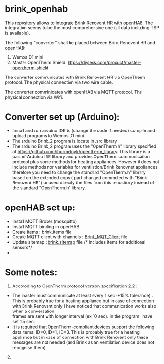 # brink_openhab

This repository allows to integrate Brink Renovent HR with openHAB. The integration seems to be the most comprehensive one (all data including TSP is available).

The following "converter" shall be placed between Brink Renovent HR and openHAB:
1. Wemos D1 mini
2. Master OpenTherm Shield:  https://diyless.com/product/master-opentherm-shield

The converter communicates with Brink Renovent HR via OpenTherm protocol. The physical connection via two wire cable.

The converter comminicates with openHAB via MQTT protocol. The  physical connection via Wifi.

# Converter set up (Arduino):

* Install and run arduino IDE to (change the code if needed) compile and upload programs to Wemos D1 mini
* The arduino Brink_2 program is locate in .src library
* The arduino Brink_2 program uses the "OpenTherm.h" library specified at  https://github.com/ihormelnyk/opentherm_library. This library is a part of Arduino IDE library and provides OpenTherm communication protocol plus some methods for heating appliances. However it does not include methods nor variables for ventilation/Brink Renovnet appliances therefore you need to change the standard "OpenTherm.h" library based on the extended copy ( part changed commeted with "Brink Renovent HR") or used directly the files from this repository instead of the standard "OpenTherm.h" library.

# openHAB set up:

* Install MQTT Broker (mosquitto)
* Install MQTT binding in openHAB 
* Create items :  [brink.items](https://github.com/raf1000/brink_openhab/blob/main/openHAB/brink.items) file
* Create MQTT client with channels : [Brink_MQT_Client](https://github.com/raf1000/brink_openhab/blob/main/openHAB/Brink_MQTT_Client) file
* Update sitemap : [brink.sitemap](https://github.com/raf1000/brink_openhab/blob/main/openHAB/brink.sitemap) file /* includes items for additional sensors*/
*

# Some notes:
1. Accoroding to OpenTherm protocol version specification 2.2 :
-   The master must communicate at least every 1 sec (+15% tolerance) . 
            This is probably true for a heating appliance but in case of connection with Brink Renovent only I have noticed that communication works also when a conversation  
            frames are sent with longer interval (ex 10 sec). In the program I have set 1.5 sec.
-   It is required that OpenTherm-compliant devices support the following data items: ID=0, ID=1, ID=3. 
            This is probably true for a heating appliance but in case of connection with Brink Renovent only these messages are not needed (and Brink as an ventilation device               does not reocgnise them)   
2.  
